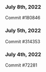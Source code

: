 ### July 8th, 2022

Commit #180846

### July 5th, 2022

Commit #314353


### July 4th, 2022

Commit #72281
